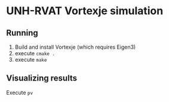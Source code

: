 UNH-RVAT Vortexje simulation
============================

Running
-------
  1. Build and install Vortexje (which requires Eigen3)
  2. execute `cmake .`
  3. execute `make`

Visualizing results
-------------------
Execute `pv`
